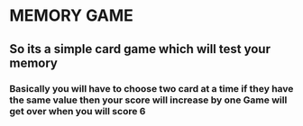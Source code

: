 # MEMORY GAME
## So its a simple card game which will test your memory 
### Basically you will have to choose two card at a time if they have the same value then your score will increase by one Game will get over when you will score 6
